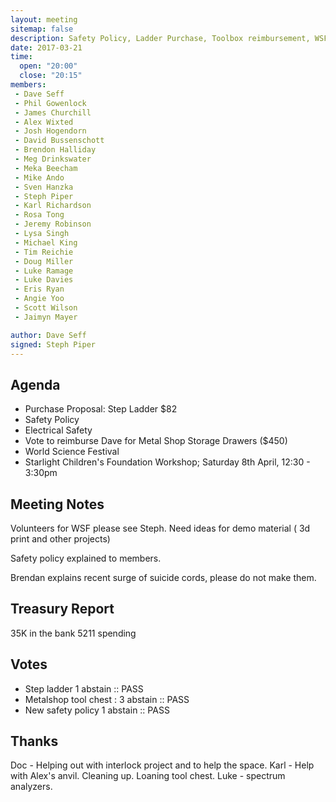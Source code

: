 ```yaml
---
layout: meeting
sitemap: false
description: Safety Policy, Ladder Purchase, Toolbox reimbursement, WSF
date: 2017-03-21
time:
  open: "20:00"
  close: "20:15"
members:
 - Dave Seff
 - Phil Gowenlock
 - James Churchill
 - Alex Wixted
 - Josh Hogendorn
 - David Bussenschott
 - Brendon Halliday
 - Meg Drinkswater
 - Meka Beecham
 - Mike Ando
 - Sven Hanzka
 - Steph Piper
 - Karl Richardson
 - Rosa Tong
 - Jeremy Robinson
 - Lysa Singh
 - Michael King
 - Tim Reichie
 - Doug Miller
 - Luke Ramage
 - Luke Davies
 - Eris Ryan
 - Angie Yoo
 - Scott Wilson
 - Jaimyn Mayer

author: Dave Seff
signed: Steph Piper
---
```


## Agenda

- Purchase Proposal: Step Ladder $82
- Safety Policy
- Electrical Safety
- Vote to reimburse Dave for Metal Shop Storage Drawers ($450)
- World Science Festival
- Starlight Children's Foundation Workshop; Saturday 8th April, 12:30 - 3:30pm

## Meeting Notes

Volunteers for WSF please see Steph. Need ideas for demo material ( 3d print and other projects)

Safety policy explained to members.

Brendan explains recent surge of suicide cords, please do not make them.


## Treasury Report
35K in the bank
5211 spending

## Votes
 - Step ladder 1 abstain :: PASS
 - Metalshop tool chest : 3 abstain :: PASS
 - New safety policy 1 abstain :: PASS

## Thanks
Doc - Helping out with interlock project and to help the space.
Karl - Help with Alex's anvil. Cleaning up. Loaning tool chest. 
Luke - spectrum analyzers. 
